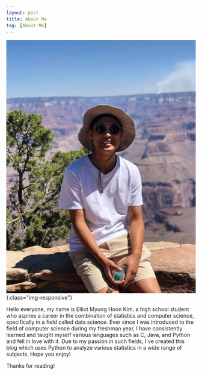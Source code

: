 ```yaml
---
layout: post
title: About Me
tag: [About Me]
---
```

![About Me](/public/img/me.jpg){:class="img-responsive"}
<p class="message">
  Hello everyone, my name is Elliot Myung Hoon Kim, a high school student who aspires a career in the combination of statistics and computer science, specifically in a field called data science. Ever since I was introduced to the field of computer science during my freshman year, I have consistently learned and taught myself various languages such as C, Java, and Python and fell in love with it. Due to my passion in such fields, I've created this blog which uses Python to analyze various statistics in a wide range of subjects. Hope you enjoy!
</p>

Thanks for reading!
